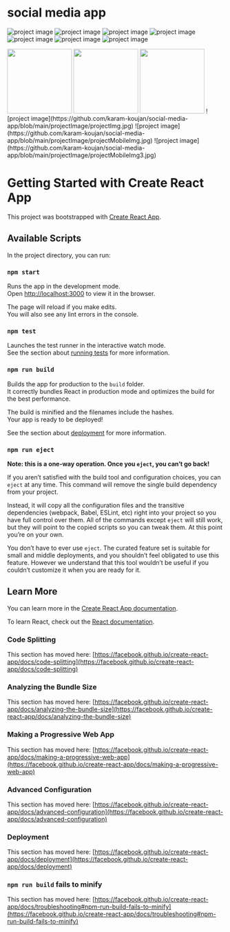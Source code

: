 # social media app 
 ![project image](https://github.com/karam-koujan/social-media-app/blob/main/projectImage/projectImg%20(1).jpg)
 ![project image](https://github.com/karam-koujan/social-media-app/blob/main/projectImage/projectImg%20(2).jpg)
 ![project image](https://github.com/karam-koujan/social-media-app/blob/main/projectImage/projectImg%20(7).jpg)
 ![project image](https://github.com/karam-koujan/social-media-app/blob/main/projectImage/projectImg%20(3).jpg)
![project image](https://github.com/karam-koujan/social-media-app/blob/main/projectImage/projectImg%20(4).jpg)
 ![project image](https://github.com/karam-koujan/social-media-app/blob/main/projectImage/projectImg%20(5).jpg)
 ![project image](https://github.com/karam-koujan/social-media-app/blob/main/projectImage/projectImg%20(6).jpg)

 <img src="https://github.com/karam-koujan/social-media-app/blob/main/projectImage/projectImg.jpg" width="150px" height="150px">
 <img src="https://github.com/karam-koujan/social-media-app/blob/main/projectImage/projectMobileImg.jpg" width="150px" height="150px">
 <img src="https://github.com/karam-koujan/social-media-app/blob/main/projectImage/projectMobileImg3.jpg" width="150px" height="150px">
 ![project image](https://github.com/karam-koujan/social-media-app/blob/main/projectImage/projectImg.jpg)
 ![project image](https://github.com/karam-koujan/social-media-app/blob/main/projectImage/projectMobileImg.jpg)
![project image](https://github.com/karam-koujan/social-media-app/blob/main/projectImage/projectMobileImg3.jpg)

# Getting Started with Create React App

This project was bootstrapped with [Create React App](https://github.com/facebook/create-react-app).

## Available Scripts

In the project directory, you can run:

### `npm start`

Runs the app in the development mode.\
Open [http://localhost:3000](http://localhost:3000) to view it in the browser.

The page will reload if you make edits.\
You will also see any lint errors in the console.

### `npm test`

Launches the test runner in the interactive watch mode.\
See the section about [running tests](https://facebook.github.io/create-react-app/docs/running-tests) for more information.

### `npm run build`

Builds the app for production to the `build` folder.\
It correctly bundles React in production mode and optimizes the build for the best performance.

The build is minified and the filenames include the hashes.\
Your app is ready to be deployed!

See the section about [deployment](https://facebook.github.io/create-react-app/docs/deployment) for more information.

### `npm run eject`

**Note: this is a one-way operation. Once you `eject`, you can’t go back!**

If you aren’t satisfied with the build tool and configuration choices, you can `eject` at any time. This command will remove the single build dependency from your project.

Instead, it will copy all the configuration files and the transitive dependencies (webpack, Babel, ESLint, etc) right into your project so you have full control over them. All of the commands except `eject` will still work, but they will point to the copied scripts so you can tweak them. At this point you’re on your own.

You don’t have to ever use `eject`. The curated feature set is suitable for small and middle deployments, and you shouldn’t feel obligated to use this feature. However we understand that this tool wouldn’t be useful if you couldn’t customize it when you are ready for it.

## Learn More

You can learn more in the [Create React App documentation](https://facebook.github.io/create-react-app/docs/getting-started).

To learn React, check out the [React documentation](https://reactjs.org/).

### Code Splitting

This section has moved here: [https://facebook.github.io/create-react-app/docs/code-splitting](https://facebook.github.io/create-react-app/docs/code-splitting)

### Analyzing the Bundle Size

This section has moved here: [https://facebook.github.io/create-react-app/docs/analyzing-the-bundle-size](https://facebook.github.io/create-react-app/docs/analyzing-the-bundle-size)

### Making a Progressive Web App

This section has moved here: [https://facebook.github.io/create-react-app/docs/making-a-progressive-web-app](https://facebook.github.io/create-react-app/docs/making-a-progressive-web-app)

### Advanced Configuration

This section has moved here: [https://facebook.github.io/create-react-app/docs/advanced-configuration](https://facebook.github.io/create-react-app/docs/advanced-configuration)

### Deployment

This section has moved here: [https://facebook.github.io/create-react-app/docs/deployment](https://facebook.github.io/create-react-app/docs/deployment)

### `npm run build` fails to minify

This section has moved here: [https://facebook.github.io/create-react-app/docs/troubleshooting#npm-run-build-fails-to-minify](https://facebook.github.io/create-react-app/docs/troubleshooting#npm-run-build-fails-to-minify)
